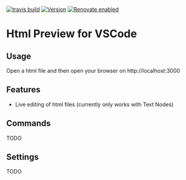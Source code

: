 [![travis build](https://img.shields.io/travis/com/SimonSiefke/vscode-html-preview.svg?style=flat-square)](https://travis-ci.com/SimonSiefke/vscode-html-preview) [![Version](https://vsmarketplacebadge.apphb.com/version/SimonSiefke.html-preview.svg)](https://marketplace.visualstudio.com/items?itemName=SimonSiefke.html-preview) [![Renovate enabled](https://img.shields.io/badge/renovate-enabled-brightgreen.svg)](https://renovatebot.com/)

# Html Preview for VSCode

<!-- TODO demo gif -->
<!-- ![demo](./demo_images/demo.gif) -->

## Usage

Open a html file and then open your browser on http://localhost:3000

## Features

- Live editing of html files (currently only works with Text Nodes)

## Commands

<!-- TODO commands -->

TODO

## Settings

<!-- TODO settings -->

TODO
